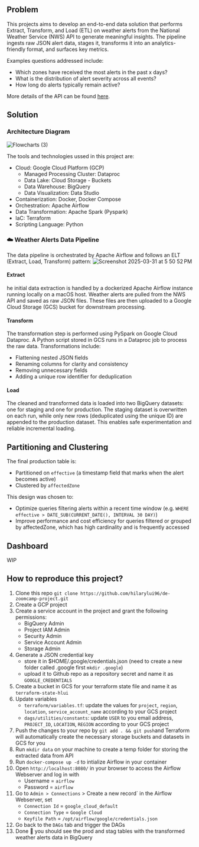 ## Problem
This projects aims to develop an end-to-end data solution that performs Extract, Transform, and Load (ETL) on weather alerts from the National Weather Service (NWS) API to generate meaningful insights. The pipeline ingests raw JSON alert data, stages it, transforms it into an analytics-friendly format, and surfaces key metrics.

Examples questions addressed include: 
* Which zones have received the most alerts in the past x days?
* What is the distribution of alert severity across all events?
* How long do alerts typically remain active?

More details of the API can be found [here](https://www.weather.gov/documentation/services-web-api).

## Solution
### Architecture Diagram

![Flowcharts (3)](https://github.com/user-attachments/assets/d5211c18-5aeb-4823-b503-b5136c3e48cd)

The tools and technologies ussed in this project are: 
* Cloud: Google Cloud Platform (GCP)
  * Managed Processing Cluster: Dataproc
  * Data Lake: Cloud Storage - Buckets
  * Data Warehouse: BigQuery
  * Data Visualization: Data Studio
* Containerization: Docker, Docker Compose
* Orchestration: Apache Airflow
* Data Transformation: Apache Spark (Pyspark)
* laC: Terraform
* Scripting Language: Python

### ☁️ Weather Alerts Data Pipeline
The data pipeline is orchestrated by Apache Airflow and follows an ELT (Extract, Load, Transform) pattern:
![Screenshot 2025-03-31 at 5 50 52 PM](https://github.com/user-attachments/assets/1984bd12-1133-4301-9900-5afb90163928)

#### Extract
he initial data extraction is handled by a dockerized Apache Airflow instance running locally on a macOS host. Weather alerts are pulled from the NWS API and saved as raw JSON files. These files are then uploaded to a Google Cloud Storage (GCS) bucket for downstream processing.
#### Transform
The transformation step is performed using PySpark on Google Cloud Dataproc. A Python script stored in GCS runs in a Dataproc job to process the raw data. Transformations include:
* Flattening nested JSON fields
* Renaming columns for clarity and consistency
* Removing unnecessary fields
* Adding a unique row identifier for deduplication
#### Load 
The cleaned and transformed data is loaded into two BigQuery datasets: one for staging and one for production. The staging dataset is overwritten on each run, while only new rows (deduplicated using the unique ID) are appended to the production dataset. This enables safe experimentation and reliable incremental loading.

## Partitioning and Clustering 
The final production table is:
* Partitioned on `effective` (a timestamp field that marks when the alert becomes active)
* Clustered by `affectedZone`

This design was chosen to:
* Optimize queries filtering alerts within a recent time window (e.g. `WHERE effective > DATE_SUB(CURRENT_DATE(), INTERVAL 30 DAY)`)
* Improve performance and cost efficiency for queries filtered or grouped by affectedZone, which has high cardinality and is frequently accessed

## Dashboard
WIP

## How to reproduce this project?
1. Clone this repo `git clone https://github.com/hilarylui96/de-zoomcamp-project.git`
2. Create a GCP project
3. Create a service account in the project and grant the following permissions:
    * BigQuery Admin
    * Project IAM Admin
    * Security Admin
    * Service Account Admin
    * Storage Admin
4. Generate a JSON credential key
    * store it in $HOME/.google/credentials.json (need to create a new folder called .google first `mkdir .google`)
    * upload it to Github repo as a repository secret and name it as `GOOGLE_CREDENTIALS`
5. Create a bucket in GCS for your terraform state file and name it as `terraform-state-hlui`
6. Update variables
    * `terraform/variables.tf`: update the values for `project`, `region`, `location`, `service_account_name` according to your GCS project
    * `dags/utilities/constants`: update `USER` to you email address, `PROJECT_ID`, `LOCATION`, `REGION` according to your GCS project
7. Push the changes to your repo by `git add . && git push`and Terraform will automatically create the necessary storage buckets and datasets in GCS for you
8. Run `mkdir data` on your machine to create a temp folder for storing the extracted data from API 
9. Run `docker-compose up -d` to intialize Airflow in your container
10. Open `http://localhost:8080/` in your browser to access the Airflow Webserver and log in with
    * Username = `airflow`
    * Password = `airflow`
12. Go to `Admin > Connections` > Create a new record` in the Airflow Webserver, set
    * `Connection Id` = `google_cloud_default`
    * `Connection Type` = `Google Cloud`
    * `Keyfile Path` = `/opt/airflow/google/credentials.json`
13. Go back to the `DAGs` tab and trigger the DAGs
14. Done 🎉 you should see the prod and stag tables with the transformed weather alerts data in BigQuery
    
